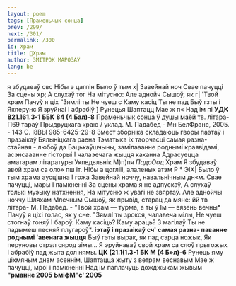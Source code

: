 ```yaml
---
layout: poem
tags: [Праменьчык сонца]
prev: /299/
next: /301/
permalink: /300
id: Храм
title: 🚧Храм
author: ЗМІТРОК МАРОЗАЎ
lang: be
---
```



я збудаеаў свс
Нібы э цагпін
Было ў тым х| Завейнай ноч
Свае пачуцці
За сцены хр;
А слухаў тог
На мітусню:
Але аднойч
Сышоў, як г|
'Твой храм
Пачуў я ціх
“Зямлі ты
Не чуеш с
Каму касіц
Ты не пад
Быў гзты і
Якперунс
Я зруйнаі
I абрабіў ]
Рунецья
Шаптацц
Мае ж п«
Над ім пі
**УДК 821.161.3-1**
**ББК**  **84 (4 Бал)-8**
Праменьчык сонца ў душы маёй тв. літара- П69 тараў Прыдруцкага краю / уклад. М. Падабед - Мн БелФранс, 2005. - 143 С.
І8ВЫ 985-6425-29-8
Змест зборніка складаюць гворы паэтаў і празаікаў Бялыніцкага раена Тэматыка іх таорчасці самая разна- стайная - любоў да Бацькаўшчыны, замілааанне роднымі краявідамі, асэнсааанне гісторыі I чалаэечага жыцця каханна
Адрасуецца аматарам літаратуры
Укпвдвльнік
М)п)пя _ПадоОод_
Храм
Я збудаваў авой храм са оло» пш іт.
НІбы а цоглііі, алаленых атэм Р ° ЭІХ| Было ў тым храма аусцішна I гожа Завейнай ноччу, навальнічным дн«м.
Свае пачуцці, мары I памкненні За сцены храма я не адпускаў, А слухаў толькі муэыку натхнення, На мітусню ж увагі не звяртаў.
Але аднойчы ноччу Шляхам Млечным
Сышоў, як прывід, старац да мяне:
йй тв літара-
М. Падабед. -
“Твой храм — турма, а ты ў Ім — вязень вечны* Пачуў я ціхі голас, як у сне.
"ЗямлІ ты зрокся, чалавеча мілы, Не чуеш стогнаў гоняў I бароў.
Каму касіць? Каму араць? 3 магілаў Ты не падымеш песняй плугароў*.
**іэтаў і празаікаў сч' самая разна- паванне роднымі 'авенага жыцця**
Быў гэты вырак, як пад сэрца ножык, Як перуновы стрэл сярод зімы...
Я эруйнаваў свой храм са слоў прыгожых I абрабіў пад жыта дол нямы.
**ЦК (21.1(1.3-1 БК М (4 Б»л)-6**
Рунець яму ціхмяным днвм асеннім, Шаптацца жыту з ветрам веснавым Мае ж пачуцці, мроі і памкненні Над ім паплачуць дожджыкам жывым
**"рманне 2005**
**ЬміфМ"с' 2005**
